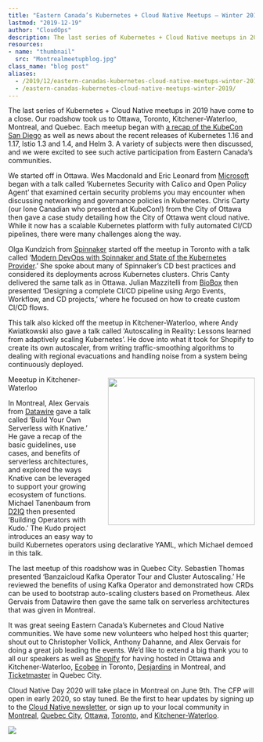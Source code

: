 ```yaml
---
title: "Eastern Canada’s Kubernetes + Cloud Native Meetups – Winter 2019"
lastmod: "2019-12-19"
author: "CloudOps"
description: The last series of Kubernetes + Cloud Native meetups in 2019 have come to a close. Our roadshow took us to Ottawa, Toronto, Kitchener-Waterloo, Montreal, and Quebec.
resources:
- name: "thumbnail"
  src: "Montrealmeetupblog.jpg"
class_name: "blog post"
aliases:
  - /2019/12/eastern-canadas-kubernetes-cloud-native-meetups-winter-2019/
  - /eastern-canadas-kubernetes-cloud-native-meetups-winter-2019/
---
```


<p>The last series of Kubernetes + Cloud Native meetups in 2019 have come to a close. Our roadshow took us to Ottawa, Toronto, Kitchener-Waterloo, Montreal, and Quebec. Each meetup began with <a href="https://www.youtube.com/watch?v=zrFPakVTWms&amp;feature=youtu.be">a recap of the KubeCon San Diego</a> as well as news about the recent releases of Kubernetes 1.16 and 1.17, Istio 1.3 and 1.4, and Helm 3. A variety of subjects were then discussed, and we were excited to see such active participation from Eastern Canada’s communities.</p>

<p>We started off in Ottawa. Wes Macdonald and Eric Leonard from <a href="https://azure.microsoft.com/en-us/">Microsoft</a> began with a talk called ‘Kubernetes Security with Calico and Open Policy Agent’ that examined certain security problems you may encounter when discussing networking and governance policies in Kubernetes. Chris Carty (our lone Canadian who presented at KubeCon!) from the City of Ottawa then gave a case study detailing how the City of Ottawa went cloud native. While it now has a scalable Kubernetes platform with fully automated CI/CD pipelines, there were many challenges along the way.</p>

<p>Olga Kundzich from <a href="https://www.spinnaker.io/">Spinnaker</a> started off the meetup in Toronto with a talk called ‘<a href="https://www.youtube.com/watch?v=hZe3GOrNd3Q&amp;feature=youtu.be">Modern DevOps with Spinnaker and State of the Kubernetes Provider</a>.’ She spoke about many of Spinnaker’s CD best practices and considered its deployments across Kubernetes clusters. Chris Canty delivered the same talk as in Ottawa. Julian Mazzitelli from <a href="https://biobox.io/">BioBox</a> then presented ‘Designing a complete CI/CD pipeline using Argo Events, Workflow, and CD projects,’ where he focused on how to create custom CI/CD flows.</p>

<p>This talk also kicked off the meetup in Kitchener-Waterloo, where Andy Kwiatkowski also gave a talk called ‘Autoscaling in Reality: Lessons learned from adaptively scaling Kubernetes’. He dove into what it took for Shopify to create its own autoscaler, from writing traffic-smoothing algorithms to dealing with regional evacuations and handling noise from a system being continuously deployed.</p>

<div class="wp-block-image"><img style="width: 300px; float: right; margin: 5px 0 20px 20px;" src="/images/blog/post/IMG_20191205_200828.jpg"><figcaption>Meeetup in Kitchener-Waterloo</figcaption></figure></div>

<p>In Montreal, Alex Gervais from <a href="https://www.datawire.io/">Datawire</a> gave a talk called ‘Build Your Own Serverless with Knative.’ He gave a recap of the basic guidelines, use cases, and benefits of serverless architectures, and explored the ways Knative can be leveraged to support your growing ecosystem of functions. Michael Tanenbaum from <a href="https://d2iq.com/">D2IQ</a> then presented ‘Building Operators with Kudo.’ The Kudo project introduces an easy way to build Kubernetes operators using declarative YAML, which Michael demoed in this talk.</p>

<p>The last meetup of this roadshow was in Quebec City. Sebastien Thomas presented ‘Banzaicloud Kafka Operator Tour and Cluster Autoscaling.’ He reviewed the benefits of using Kafka Operator and demonstrated how CRDs can be used to bootstrap auto-scaling clusters based on Prometheus. Alex Gervais from Datawire then gave the same talk on serverless architectures that was given in Montreal.</p>

<p>It was great seeing Eastern Canada’s Kubernetes and Cloud Native communities. We have some new volunteers who helped host this quarter; shout out to Christopher Vollick, Anthony Dahanne, and Alex Gervais for doing a great job leading the events. We’d like to extend a big thank you to all our speakers as well as <a href="https://www.shopify.com/">Shopify</a> for having hosted in Ottawa and Kitchener-Waterloo, <a href="https://www.ecobee.com/">Ecobee</a> in Toronto, <a href="https://www.desjardins.com/ca/index.jsp">Desjardins</a> in Montreal, and <a href="https://www.ticketmaster.ca/">Ticketmaster</a> in Quebec City.&nbsp;</p>

<p>Cloud Native Day 2020 will take place in Montreal on June 9th. The CFP will open in early 2020, so stay tuned. Be the first to hear updates by signing up to the <a href="https://info.cloudops.com/newsletter-cloud-native-communities">Cloud Native newsletter</a>, or sign up to your local community in <a href="https://www.meetup.com/Kubernetes-Montreal/">Montreal</a>, <a href="https://www.meetup.com/Kubernetes-Quebec/">Quebec City</a>, <a href="https://www.meetup.com/Kubernetes-Ottawa/">Ottawa</a>, <a href="https://www.meetup.com/Kubernetes-Toronto/">Toronto</a>, and <a href="https://www.meetup.com/Kubernetes-Kitchener-Waterloo/">Kitchener-Waterloo</a>.</p>

<div class="row">
    <div class="col-xl-8 offset-xl-2 col-lg-10 offset-lg-1 col-md-10 offset-md-1 col-sm-12 col-xs-12 cta-image">
      <img src="/images/blog/cta/devops-workshop.webp">
    </div>
</div>